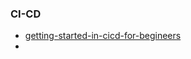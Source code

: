 ### CI-CD

- [getting-started-in-cicd-for-begineers](https://dev.to/samsha1/getting-started-in-cicd-for-begineers-1lp8)
- 